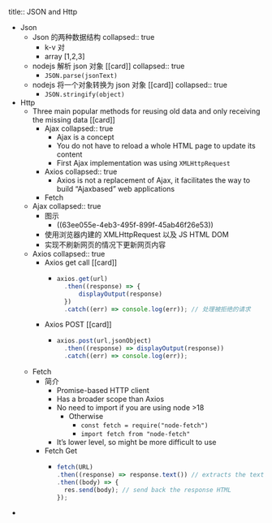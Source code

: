 title:: JSON and Http

- Json
	- Json 的两种数据结构
	  collapsed:: true
		- k-v 对
		- array [1,2,3]
	- nodejs 解析 json 对象 [[card]]
	  collapsed:: true
		- `JSON.parse(jsonText)`
	- nodejs 将一个对象转换为 json 对象 [[card]]
	  collapsed:: true
		- `JSON.stringify(object)`
- Http
	- Three main popular methods for reusing old data and  only receiving the missing data [[card]]
		- Ajax
		  collapsed:: true
			- Ajax is a concept
			- You do not have to reload a whole HTML page to update its content
			- First Ajax implementation was using `XMLHttpRequest`
		- Axios
		  collapsed:: true
			- Axios is not a replacement of Ajax, it facilitates the way to build “Ajaxbased” web applications
		- Fetch
	- Ajax
	  collapsed:: true
		- 图示
			- ((63ee055e-4eb3-495f-899f-45ab46f26e53))
		- 使用浏览器内建的 XMLHttpRequest 以及 JS  HTML DOM
		- 实现不刷新网页的情况下更新网页内容
	- Axios
	  collapsed:: true
		- Axios get call [[card]]
			- ```js
			  axios.get(url) 
			  	.then((response) => { 
			  		displayOutput(response) 
			  	}) 
			  	.catch((err) => console.log(err)); // 处理被拒绝的请求
			  ```
		- Axios POST [[card]]
			- ```js
			  axios.post(url,jsonObject)
			    .then((response) => displayOutput(response))
			    .catch((err) => console.log(err));
			  ```
	- Fetch
		- 简介
			- Promise-based HTTP client
			- Has a broader scope than Axios
			- No need to import if you are using node >18
				- Otherwise
					- `const fetch = require("node-fetch")`
					- `import fetch from "node-fetch"`
			- It’s lower level, so might be more difficult to use
		- Fetch Get
			- ```js
			  fetch(URL)
			  .then((response) => response.text()) // extracts the text from the response
			  .then((body) => { 
			    res.send(body); // send back the response HTML
			  });
			  ```
-